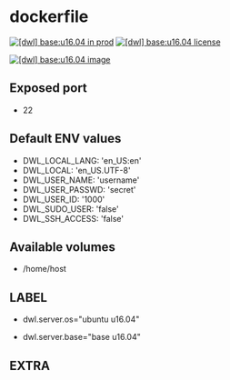 # dockerfile

[![[dwl] base:u16.04 in prod][badge-shields]](https://hub.docker.com/r/davask/d-base/)
[![[dwl] base:u16.04 license][badge-license]](https://app.fossa.io/projects/git%2Bhttps%3A%2F%2Fgithub.com%2Fdavask%2Fd-base?ref=badge_shield)

[![[dwl] base:u16.04 image][badge-docker]](https://hub.docker.com/r/davask/d-base/)

[badge-docker]: https://dockeri.co/image/davask/d-base "[dwl] base:u16.04 image"
[badge-shields]: https://img.shields.io/badge/davask%2Fd--base-env_prod-brightgreen.svg?style=flat "[dwl] base:u16.04 in prod"
[badge-license]: https://img.shields.io/badge/davask%2Fd--base-license_MIT-brightgreen.svg?style=flat "[dwl] base:u16.04 license"

## Exposed port

- 22
## Default ENV values

- DWL_LOCAL_LANG: 'en_US:en'
- DWL_LOCAL: 'en_US.UTF-8'
- DWL_USER_NAME: 'username'
- DWL_USER_PASSWD: 'secret'
- DWL_USER_ID: '1000'
- DWL_SUDO_USER: 'false'
- DWL_SSH_ACCESS: 'false'
## Available volumes

- /home/host
## LABEL

- dwl.server.os="ubuntu u16.04"

- dwl.server.base="base u16.04"

## EXTRA

